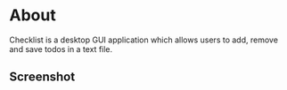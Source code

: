 # About
Checklist is a desktop GUI application which allows users to add, remove and save todos in a text file.

## Screenshot
